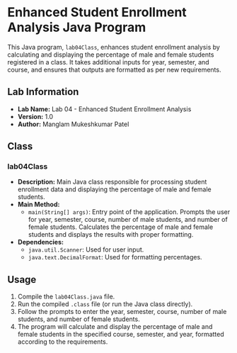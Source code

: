 # Enhanced Student Enrollment Analysis Java Program

This Java program, `lab04Class`, enhances student enrollment analysis by calculating and displaying the percentage of male and female students registered in a class. It takes additional inputs for year, semester, and course, and ensures that outputs are formatted as per new requirements.

## Lab Information
- **Lab Name:** Lab 04 - Enhanced Student Enrollment Analysis
- **Version:** 1.0
- **Author:** Manglam Mukeshkumar Patel

## Class
### lab04Class
- **Description:** Main Java class responsible for processing student enrollment data and displaying the percentage of male and female students.
- **Main Method:**
  - `main(String[] args)`: Entry point of the application. Prompts the user for year, semester, course, number of male students, and number of female students. Calculates the percentage of male and female students and displays the results with proper formatting.
- **Dependencies:**
  - `java.util.Scanner`: Used for user input.
  - `java.text.DecimalFormat`: Used for formatting percentages.

## Usage
1. Compile the `lab04Class.java` file.
2. Run the compiled `.class` file (or run the Java class directly).
3. Follow the prompts to enter the year, semester, course, number of male students, and number of female students.
4. The program will calculate and display the percentage of male and female students in the specified course, semester, and year, formatted according to the requirements.

